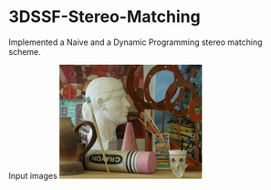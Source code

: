 # 3DSSF-Stereo-Matching

Implemented a Naive and a Dynamic Programming stereo matching scheme.

Input images
<img src="images/art1.png" width="250" alt="art">
